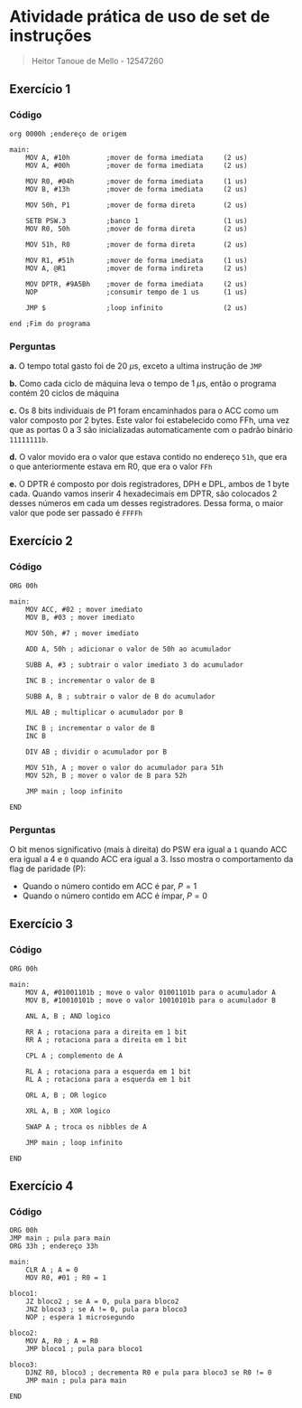# Atividade prática de uso de set de instruções
> Heitor Tanoue de Mello - 12547260

## Exercício 1

### Código

```assembly
org 0000h ;endereço de origem

main:
    MOV A, #10h         ;mover de forma imediata     (2 us)
    MOV A, #00h         ;mover de forma imediata     (2 us)

    MOV R0, #04h        ;mover de forma imediata     (1 us)
    MOV B, #13h         ;mover de forma imediata     (2 us)

    MOV 50h, P1         ;mover de forma direta       (2 us)

    SETB PSW.3          ;banco 1                     (1 us)
    MOV R0, 50h         ;mover de forma direta       (2 us)

    MOV 51h, R0         ;mover de forma direta       (2 us)

    MOV R1, #51h        ;mover de forma imediata     (1 us)
    MOV A, @R1          ;mover de forma indireta     (2 us)

    MOV DPTR, #9A5Bh    ;mover de forma imediata     (2 us)
    NOP                 ;consumir tempo de 1 us      (1 us)

    JMP $               ;loop infinito               (2 us)

end ;Fim do programa
```

### Perguntas

**a.** O tempo total gasto foi de 20 $\mu$s, exceto a ultima instrução de `JMP`

**b.** Como cada ciclo de máquina leva o tempo de 1 $\mu$s, então o programa contém 20 ciclos de máquina

**c.** Os 8 bits individuais de P1 foram encaminhados para o ACC como um valor composto por 2 bytes. Este valor foi estabelecido como FFh, uma vez que as portas 0 a 3 são inicializadas automaticamente com o padrão binário `11111111b`.

**d.** O valor movido era o valor que estava contido no endereço `51h`, que era o que anteriormente estava em R0, que era o valor `FFh`

**e.** O DPTR é composto por dois registradores, DPH e DPL, ambos de 1 byte cada. Quando vamos inserir 4 hexadecimais em DPTR, são colocados 2 desses números em cada um desses registradores.
Dessa forma, o maior valor que pode ser passado é `FFFFh`

## Exercício 2

### Código

```assembly
ORG 00h

main:
    MOV ACC, #02 ; mover imediato
    MOV B, #03 ; mover imediato

    MOV 50h, #7 ; mover imediato

    ADD A, 50h ; adicionar o valor de 50h ao acumulador

    SUBB A, #3 ; subtrair o valor imediato 3 do acumulador

    INC B ; incrementar o valor de B

    SUBB A, B ; subtrair o valor de B do acumulador

    MUL AB ; multiplicar o acumulador por B

    INC B ; incrementar o valor de B
    INC B

    DIV AB ; dividir o acumulador por B

    MOV 51h, A ; mover o valor do acumulador para 51h
    MOV 52h, B ; mover o valor de B para 52h

    JMP main ; loop infinito

END
```

### Perguntas

O bit menos significativo (mais à direita) do PSW era igual a `1` quando ACC era igual a 4 e `0` quando ACC era igual a 3. Isso mostra o comportamento da flag de paridade (P):
- Quando o número contido em ACC é par, $P = 1$
- Quando o número contido em ACC é ímpar, $P = 0$

## Exercício 3

### Código

```assembly
ORG 00h

main:
    MOV A, #01001101b ; move o valor 01001101b para o acumulador A
    MOV B, #10010101b ; move o valor 10010101b para o acumulador B

    ANL A, B ; AND logico

    RR A ; rotaciona para a direita em 1 bit
    RR A ; rotaciona para a direita em 1 bit

    CPL A ; complemento de A

    RL A ; rotaciona para a esquerda em 1 bit
    RL A ; rotaciona para a esquerda em 1 bit

    ORL A, B ; OR logico

    XRL A, B ; XOR logico

    SWAP A ; troca os nibbles de A

    JMP main ; loop infinito

END
```

## Exercício 4

### Código

```assembly
ORG 00h
JMP main ; pula para main
ORG 33h ; endereço 33h

main:
    CLR A ; A = 0
    MOV R0, #01 ; R0 = 1

bloco1:
    JZ bloco2 ; se A = 0, pula para bloco2
    JNZ bloco3 ; se A != 0, pula para bloco3
    NOP ; espera 1 microsegundo

bloco2:
    MOV A, R0 ; A = R0
    JMP bloco1 ; pula para bloco1

bloco3:
    DJNZ R0, bloco3 ; decrementa R0 e pula para bloco3 se R0 != 0
    JMP main ; pula para main

END
```